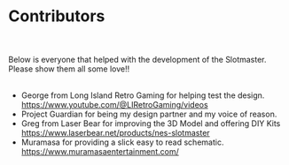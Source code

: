# Contributors <br> <br>

Below is everyone that helped with the development of the Slotmaster.   Please show them all some love!! <br> <br>

- George from Long Island Retro Gaming for helping test the design. <br>
    https://www.youtube.com/@LIRetroGaming/videos <br>
- Project Guardian for being my design partner and my voice of reason. <br>
- Greg from Laser Bear for improving the 3D Model and offering DIY Kits <br>
    https://www.laserbear.net/products/nes-slotmaster <br>
- Muramasa for providing a slick easy to read schematic. <br>
    https://www.muramasaentertainment.com/ <br>
 <br>


